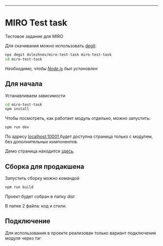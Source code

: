 ---

# MIRO Test task

Тестовое задание для MIRO

Для скачивания можно использовать [degit](https://github.com/Rich-Harris/degit):

```bash
npx degit dvlezhnev/miro-test-task miro-test-task
cd miro-test-task
```

*Необходимо, чтобы [Node.js](https://nodejs.org) был установлен*


## Для начала

Устанавливаем зависимости

```bash
cd miro-test-task
npm install
```

Чтобы посмотреть, как работает модуль отдельно, можно запустить:

```bash
npm run dev
```

По адресу [localhost:10001 ](http://localhost:10001 ) будет доступна страница только с модулем, без дополнительных компонентов.

Демо страница находится [здесь](https://demo-miro-test-task.now.sh/).


## Сборка для продакшена

Запустить сборку можно командой

```bash
npm run build
```

Проект будет собран в папку *dist*

В папке 2 файла: код и стили.

## Подключение

Для использования в проекте реализован только вариант подключения модуля через тэг <script>. Подробнее [тут](https://demo-miro-test-task.now.sh/#start)

```html
<html>
<head>
    ...
    <link rel='stylesheet' href='./emails-input.css'>
    <script src="./emails-input.js"></script>
    ...
</head>
<body>
    ...
    <div id="emails-input"></div>
    ...
</body>
<script src="./script.js"></script>
</html>
```


## Использование

После подключения в глобальной области видимости появится метод

```javascript
window.EmailsInput
```

```javascript
const emailsInput = window.EmailsInput(htmlElement, options);
```

### Интерфейсы и типы

```typescript
interface IWindowExtendedWithEmailsInput extends Window {
    EmailsInput: EmailInputFactory;
}

type EmailInputFactory = (htmlElement: HTMLElement|string, options?: Partial<IEmailsInputOptions>) => IEmailsInputApi;

interface IEmailsInputOptions {
    initValue: string | string[];
    onChangeHandler: (data: IChangeEventData) => void;
}

interface IChangeEventData {
    added: string[];
    removed: string[];
    emails: string[];
} 

interface IEmailsInputApi {
    /**
     * Заменяет все введённые e-mail'ы указанными
     * @param {string|string[]} emails - E-mail(ы), которые нужно вставить
     */
    set(emails: string | string[]): void;

    /**
     * Добавляет e-mail(ы)
     * @param {string|string[]} emails - новый e-mail
     */
    add(emails: string | string[]): void;

    /**
     * Список всех введённых e-mail'ов
     */
    emails: string[];

    /**
     * Список только валидных e-mail'ов
     */
    validEmails: string[];

    /**
     * Список только невалидных e-mail'ов
     */
    invalidEmails: string[];

    /**
     * Добавляет подписку на событие изменения
     */
    addChangeHandler(cb: (data: IChangeEventData) => void): Unsubscriber;
}

/**
 * Метод для отписки от изменения состояния
 */
type Unsubscriber = () => void;
```

*По-хорошему, должен существовать метод **dispose** или **remove** для удаления экземпляра, но я его не сделал :)*

*В задумке, метод add должен игнорировать добавления email'а, который уже есть*

*При инициализации с хэндлером должен быть нормальный способ избавиться от этого хэндлера*

```javascript
// workaround для отписки от изменений при инициализации с хэндлером
let handler = (data) => {console.log(data)};

let emailsInput = EmailsInput("#emails-input", {
    onChangeHandler: handler
});

// Отписку можно сделать так
emailsInput.addChangeHandler(handler)();
```



### Примеры использования

##### Инициализация без параметров [демо](https://demo-miro-test-task.now.sh/#default)

```javascript
let emailsInput = EmailsInput("#emails-input");
```

##### Инициализация со значением  [демо](https://demo-miro-test-task.now.sh/#init1)

```javascript
let emailsInput = EmailsInput("#emails-input", {
    initValue: ["valid.email@example.com", "invalid.email"]
});
```

##### Инициализация с хэндлером изменений [демо](https://demo-miro-test-task.now.sh/#init2)

```javascript
let emailsInput = EmailsInput("#emails-input", {
    initValue: ["valid.email@example.com", "invalid.email"],
    onChangeHandler: console.log
});
```

##### API метод add [демо](https://demo-miro-test-task.now.sh/#add)

```javascript
let emailsInput = EmailsInput("#emails-input", {
    initValue: ["valid.email@example.com", "invalid.email"],
    onChangeHandler: console.log
});

let button1 = document.getElementById("button1");
button1.addEventListener("click", function() {
    emailsInput.add("test1@example.com");
});
let button2 = document.getElementById("button2");
button1.addEventListener("click", function() {
    emailsInput.add(["test2@example.com", "test3.invalid.example.com"]);
});
```

##### API метод set [демо](https://demo-miro-test-task.now.sh/#set)

```javascript
let emailsInput = EmailsInput("#emails-input", {
    initValue: ["valid.email@example.com", "invalid.email"],
    onChangeHandler: console.log
});

let button1 = document.getElementById("button1");
button1.addEventListener("click", function() {
    emailsInput.set("test1@example.com");
});
let button2 = document.getElementById("button2");
button1.addEventListener("click", function() {
    emailsInput.set(["test2@example.com", "test3.invalid.example.com"]);
});
```

##### API метод addChangeHandler [демо](https://demo-miro-test-task.now.sh/#addChangeHandler)

```javascript
let emailsInput = EmailsInput("#emails-input", {
    initValue: ["valid.email@example.com", "invalid.email"]
});
let unsubscribe;

let button1 = document.getElementById("subscribe");
button1.addEventListener("click", function() {
    unsubscribe = emailsInput.addChangeHandler(function(data) {
        alert(JSON.stringify(data, null, 2));
    });
});
let button2 = document.getElementById("unsubscribe");
button2.addEventListener("click", function() {
    if (unsubscribe) unsubscribe();
    unsubscribe = undefined;
});
```

##### API свойства [демо](https://demo-miro-test-task.now.sh/#props)

```javascript
let emailsInput = EmailsInput("#emails-input", {
    initValue: ["valid.email@example.com", "invalid.email"]
});

emailsInput.emails; //Все введённые значения
emailsInput.validEmails; //Все валидные значения
emailsInput.invalidEmails; //Все невалидные значения
```

